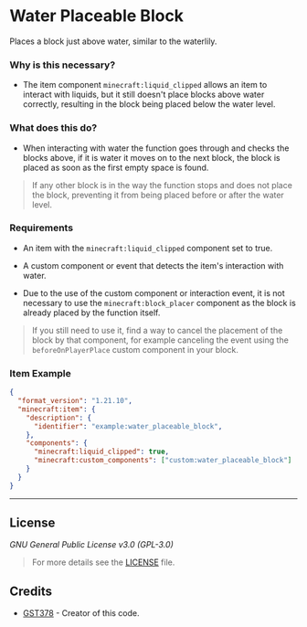 # Water Placeable Block

Places a block just above water, similar to the waterlily.

### Why is this necessary?
- The item component `minecraft:liquid_clipped` allows an item to interact with liquids, but it still doesn't place blocks above water correctly, resulting in the block being placed below the water level.

### What does this do?
- When interacting with water the function goes through and checks the blocks above, if it is water it moves on to the next block, the block is placed as soon as the first empty space is found.
> If any other block is in the way the function stops and does not place the block, preventing it from being placed before or after the water level.

### Requirements

- An item with the `minecraft:liquid_clipped` component set to true.

- A custom component or event that detects the item's interaction with water.

- Due to the use of the custom component or interaction event, it is not necessary to use the `minecraft:block_placer` component as the block is already placed by the function itself.
> If you still need to use it, find a way to cancel the placement of the block by that component, for example canceling the event using the `beforeOnPlayerPlace` custom component in your block.

### Item Example
```json
{
  "format_version": "1.21.10",
  "minecraft:item": {  
    "description": {
      "identifier": "example:water_placeable_block",
    },    
    "components": {
      "minecraft:liquid_clipped": true,
      "minecraft:custom_components": ["custom:water_placeable_block"]
    }
  }
}
```
***

## License
_GNU General Public License v3.0 (GPL-3.0)_
> For more details see the [LICENSE](https://github.com/GST378/GSTs-Repository/blob/main/LICENSE) file.

## Credits
- [GST378](https://www.curseforge.com/members/gst378) - Creator of this code.
